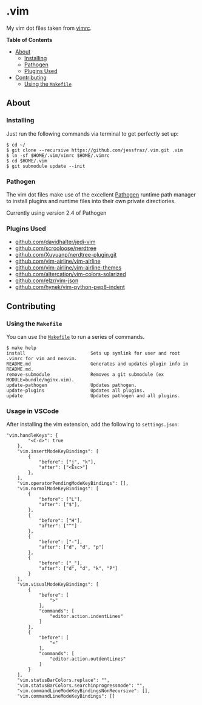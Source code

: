.vim
====

My vim dot files taken from [vimrc](https://github.com/jessfraz/.vim/blob/master/vimrc).

**Table of Contents**

<!-- toc -->

- [About](#about)
  * [Installing](#installing)
  * [Pathogen](#pathogen)
  * [Plugins Used](#plugins-used)
- [Contributing](#contributing)
  * [Using the `Makefile`](#using-the-makefile)

<!-- tocstop -->

## About

### Installing

Just run the following commands via terminal to get perfectly set up:

```console
$ cd ~/
$ git clone --recursive https://github.com/jessfraz/.vim.git .vim
$ ln -sf $HOME/.vim/vimrc $HOME/.vimrc
$ cd $HOME/.vim
$ git submodule update --init
```

### Pathogen
The vim dot files make use of the excellent [Pathogen](https://github.com/tpope/vim-pathogen) runtime path manager to install plugins and runtime files into their own private directiories.

Currently using version 2.4 of Pathogen

### Plugins Used

* [github.com/davidhalter/jedi-vim](https://github.com/davidhalter/jedi-vim.git)
* [github.com/scrooloose/nerdtree](https://github.com/scrooloose/nerdtree.git)
* [github.com/Xuyuanp/nerdtree-plugin.git](https://github.com/Xuyuanp/nerdtree-git-plugin.git)
* [github.com/vim-airline/vim-airline](https://github.com/vim-airline/vim-airline.git)
* [github.com/vim-airline/vim-airline-themes](https://github.com/vim-airline/vim-airline-themes.git)
* [github.com/altercation/vim-colors-solarized](https://github.com/altercation/vim-colors-solarized.git)
* [github.com/elzr/vim-json](https://github.com/elzr/vim-json.git)
* [github.com/hynek/vim-python-pep8-indent](https://github.com/hynek/vim-python-pep8-indent.git)

## Contributing

### Using the `Makefile`

You can use the [`Makefile`](Makefile) to run a series of commands.

```console
$ make help
install                        Sets up symlink for user and root .vimrc for vim and neovim.
README.md                      Generates and updates plugin info in README.md.
remove-submodule               Removes a git submodule (ex MODULE=bundle/nginx.vim).
update-pathogen                Updates pathogen.
update-plugins                 Updates all plugins.
update                         Updates pathogen and all plugins.
```

### Usage in VSCode
After installing the vim extension, add the following to ```settings.json```:
```
"vim.handleKeys": {
        "<C-d>": true
    },
    "vim.insertModeKeyBindings": [
        {
            "before": ["j", "k"],
            "after": ["<Esc>"]
        },
    ],
    "vim.operatorPendingModeKeyBindings": [],
    "vim.normalModeKeyBindings": [
        {
            "before": ["L"],
            "after": ["$"],
        },
        {
            "before": ["H"],
            "after": ["^"]
        },
        {
            "before": ["-"],
            "after": ["d", "d", "p"]
        },
        {
            "before": ["_"],
            "after": ["d", "d", "k", "P"]
        }
    ],
    "vim.visualModeKeyBindings": [
        {
            "before": [
                ">"
            ],
            "commands": [
                "editor.action.indentLines"
            ]
        },
        {
            "before": [
                "<"
            ],
            "commands": [
                "editor.action.outdentLines"
            ]
        }
    ],
    "vim.statusBarColors.replace": "",
    "vim.statusBarColors.searchinprogressmode": "",
    "vim.commandLineModeKeyBindingsNonRecursive": [],
    "vim.commandLineModeKeyBindings": []
```
